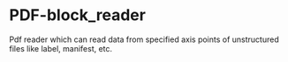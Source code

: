 # PDF-block_reader
Pdf reader which can read data from specified axis points of unstructured files like label, manifest, etc.
